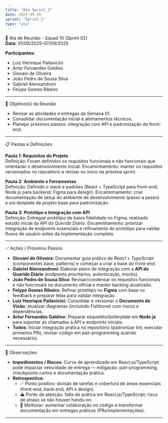 ```yaml
---
title: "Ata Sprint_2"
date: 2025-09-26
sprint: "Sprint_2"
type: "ata"
---
```


📌 Ata de Reunião - Squad 10 (Sprint 02)  
**Data:** 01/09/2025–07/09/2025

**Participantes:**

- Luiz Henrique Pallavicini  
- Artur Fernandes Galdino  
- Giovani de Oliveira  
- João Pedro de Sousa Silva  
- Gabriel Alenxandroni  
- Felype Gomes Ribeiro

---

🎯 Objetivo(s) da Reunião  
- Revisar as atividades e entregas da Semana 01.  
- Consolidar documentação inicial e alinhamentos técnicos.  
- Planejar próximos passos: integração com API e padronização do front-end.

---

📋 Pautas e Definições

**Pauta 1: Requisitos do Projeto**  
Definição: Foram definidos os requisitos funcionais e não funcionais que orientarão o desenvolvimento inicial. Encaminhamento: manter os requisitos versionados no repositório e revisar no início da próxima sprint.  

**Pauta 2: Ambiente e Ferramentas**  
Definição: Definido o stack e padrões (React + TypeScript para front-end; Node.js para backend; Figma para design). Encaminhamento: criar documentação de setup do ambiente de desenvolvimento (passo a passo) e um template de projeto base para padronização.  

**Pauta 3: Protótipo e Integração com API**  
Definição: Entregue protótipo de baixa fidelidade no Figma; realizado estudo inicial da API do *Querido Diário*. Encaminhamento: priorizar integração de endpoints essenciais e refinamento do protótipo para validar fluxos de usuário antes da implementação completa.

---

✅ Ações / Próximos Passos

- **Giovani de Oliveira:** Documentar guia prático de *React + TypeScript* (componentes base, patterns) e começar a criar a base do front-end.  
- **Gabriel Alenxandroni:** Elaborar plano de integração com a **API do Querido Diário** (endpoints prioritários, autenticação, mocks).  
- **João Pedro de Sousa Silva:** Revisar/condensar os requisitos funcionais e não funcionais no documento oficial e manter backlog atualizado.  
- **Felype Gomes Ribeiro:** Refinar protótipo no **Figma** com base no feedback e preparar telas para validar integração.  
- **Luiz Henrique Pallavicini:** Consolidar e versionar o **Documento de Visão**; atualizar diagramas (incluindo Fishbone) com riscos e dependências.  
- **Artur Fernandes Galdino:** Preparar esqueleto/boilerplate em **Node.js** para suportar as chamadas à API e endpoints iniciais.  
- **Todos:** Iniciar integração prática no repositório (padronizar lint, executar primeiros PRs, revisar código em pair-programming quando necessário).

---

📝 Observações

- **Impedimentos / Riscos:** Curva de aprendizado em React.js/TypeScript pode impactar velocidade de entrega — mitigação: pair-programming, checkpoints curtos e documentação prática.  
- **Retrospectiva:**  
  - ✅ Ponto positivo: divisão de tarefas e cobertura de áreas essenciais (front-end, back-end, API e design).  
  - ⚠️ Ponto de atenção: falta de prática em React.js/TypeScript; risco de atraso se não houver hands-on.  
  - 📌 Melhorar: aumentar colaboração no código e transformar documentação em entregas práticas (PRs/implementações).  


---
